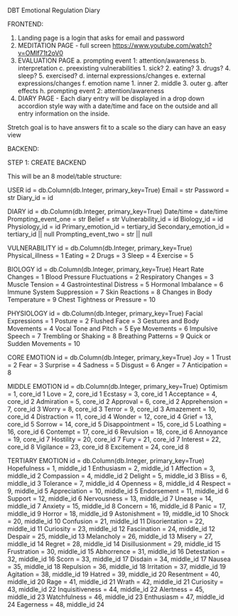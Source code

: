 DBT Emotional Regulation Diary

FRONTEND:

1. Landing page is a login that asks for email and password
2. MEDITATION PAGE - full screen https://www.youtube.com/watch?v=OMlf71t2oV0
3. EVALUATION PAGE
    a. prompting event 1: attention/awareness 
    b. interpretation
    c. preexisting vulnerabilities
        1. sick?
        2. eating?
        3. drugs?
        4. sleep?
        5. exercised?
    d. internal expressions/changes
    e. external expressions/changes
    f. emotion name
        1. inner
        2. middle
        3. outer
    g. after effects
    h. prompting event 2: attention/awareness
4. DIARY PAGE - Each diary entry will be displayed in a drop down accordion style way with a date/time and face on the outside and all entry information on the inside.

Stretch goal is to have answers fit to a scale so the diary can have an easy view


BACKEND:

STEP 1: CREATE BACKEND

This will be an 8 model/table structure:


USER
id = db.Column(db.Integer, primary_key=True)
Email = str
Password = str
Diary_id = id

DIARY
id = db.Column(db.Integer, primary_key=True)
Date/time = date/time
Prompting_event_one = str
Belief = str
Vulnerability_id = id
Biology_id = id
Physiology_id = id
Primary_emotion_id = tertiary_id
Secondary_emotion_id = tertiary_id || null
Prompting_event_two = str || null


VULNERABILITY 
id = db.Column(db.Integer, primary_key=True)
Physical_illness = 1
Eating = 2
Drugs = 3
Sleep = 4
Exercise = 5

BIOLOGY
id = db.Column(db.Integer, primary_key=True)
Heart Rate Changes = 1
Blood Pressure Fluctuations = 2
Respiratory Changes = 3
Muscle Tension = 4
Gastrointestinal Distress = 5
Hormonal Imbalance = 6
Immune System Suppression  = 7
Skin Reactions = 8
Changes in Body Temperature = 9
Chest Tightness or Pressure = 10

PHYSIOLOGY
id = db.Column(db.Integer, primary_key=True)
Facial Expressions = 1
Posture = 2
Flushed Face = 3
Gestures and Body Movements = 4
Vocal Tone and Pitch = 5
Eye Movements = 6
Impulsive Speech = 7
Trembling or Shaking = 8
Breathing Patterns = 9
Quick or Sudden Movements = 10

CORE EMOTION
id = db.Column(db.Integer, primary_key=True)
Joy = 1
Trust = 2
Fear = 3
Surprise = 4
Sadness = 5
Disgust = 6
Anger = 7
Anticipation = 8

MIDDLE EMOTION
id = db.Column(db.Integer, primary_key=True)
Optimism = 1, core_id 1
Love = 2, core_id 1
Ecstasy = 3, core_id 1
Acceptance = 4, core_id 2
Admiration = 5, core_id 2
Approval = 6, core_id 2
Apprehension = 7, core_id 3
Worry = 8, core_id 3
Terror = 9, core_id 3
Amazement = 10, core_id 4
Distraction = 11, core_id 4
Wonder = 12, core_id 4
Grief = 13, core_id 5
Sorrow = 14, core_id 5
Disappointment = 15, core_id 5
Loathing = 16, core_id 6
Contempt = 17, core_id 6
Revulsion = 18, core_id 6
Annoyance = 19, core_id 7
Hostility = 20, core_id 7
Fury = 21, core_id 7
Interest = 22, core_id 8
Vigilance = 23, core_id 8
Excitement = 24, core_id 8


TERTIARY EMOTION
id = db.Column(db.Integer, primary_key=True)
Hopefulness = 1, middle_id 1
Enthusiasm = 2, middle_id 1
Affection = 3, middle_id 2
Compassion = 4, middle_id 2
Delight = 5, middle_id 3
Bliss = 6, middle_id 3
Tolerance = 7, middle_id 4
Openness = 8, middle_id 4
Respect = 9, middle_id 5
Appreciation = 10, middle_id 5
Endorsement = 11, middle_id 6
Support = 12, middle_id 6
Nervousness = 13, middle_id 7
Unease = 14, middle_id 7
Anxiety = 15, middle_id 8
Concern = 16, middle_id 8
Panic = 17, middle_id 9
Horror = 18, middle_id 9
Astonishment = 19, middle_id 10
Shock = 20, middle_id 10
Confusion = 21, middle_id 11
Disorientation = 22, middle_id 11
Curiosity = 23, middle_id 12
Fascination = 24, middle_id 12
Despair = 25, middle_id 13
Melancholy = 26, middle_id 13
Misery = 27, middle_id 14
Regret = 28, middle_id 14
Disillusionment = 29, middle_id 15
Frustration = 30, middle_id 15
Abhorrence = 31, middle_id 16
Detestation = 32, middle_id 16
Scorn = 33, middle_id 17
Disdain = 34, middle_id 17
Nausea = 35, middle_id 18
Repulsion = 36, middle_id 18
Irritation = 37, middle_id 19
Agitation = 38, middle_id 19
Hatred = 39, middle_id 20
Resentment = 40, middle_id 20
Rage = 41, middle_id 21
Wrath = 42, middle_id 21
Curiosity = 43, middle_id 22
Inquisitiveness = 44, middle_id 22
Alertness = 45, middle_id 23
Watchfulness = 46, middle_id 23
Enthusiasm = 47, middle_id 24
Eagerness = 48, middle_id 24



